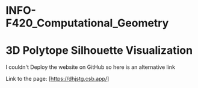 # INFO-F420_Computational_Geometry
# 3D Polytope Silhouette Visualization
I couldn't Deploy the website on GitHub so here is an alternative link

Link to the page: [https://dhjstg.csb.app/]
